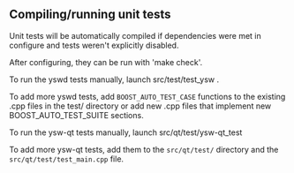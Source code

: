 Compiling/running unit tests
------------------------------------

Unit tests will be automatically compiled if dependencies were met in configure
and tests weren't explicitly disabled.

After configuring, they can be run with 'make check'.

To run the yswd tests manually, launch src/test/test_ysw .

To add more yswd tests, add `BOOST_AUTO_TEST_CASE` functions to the existing
.cpp files in the test/ directory or add new .cpp files that
implement new BOOST_AUTO_TEST_SUITE sections.

To run the ysw-qt tests manually, launch src/qt/test/ysw-qt_test

To add more ysw-qt tests, add them to the `src/qt/test/` directory and
the `src/qt/test/test_main.cpp` file.
